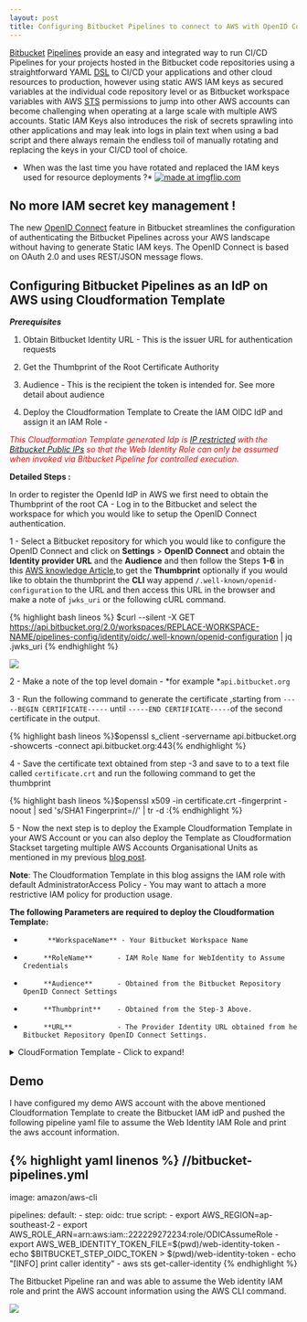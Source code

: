```yaml
---
layout: post
title: Configuring Bitbucket Pipelines to connect to AWS with OpenID Connect 
---
```

[Bitbucket](https://bitbucket.org/product?utm_source=partner&utm_medium=aws&utm_campaign=aws-oidc-blog) [Pipelines](https://bitbucket.org/product/features/pipelines) provide an easy and integrated way to run CI/CD Pipelines for your projects hosted in the Bitbucket code repositories using a straightforward YAML [DSL](https://support.atlassian.com/bitbucket-cloud/docs/configure-bitbucket-pipelinesyml/) to CI/CD your applications and other cloud resources to production, however using static AWS IAM keys as secured variables at the individual code repository level or as Bitbucket workspace variables with AWS [STS](https://docs.aws.amazon.com/STS/latest/APIReference/welcome.html) permissions to jump into other AWS accounts can become challenging when operating at a large scale with multiple AWS accounts. Static IAM Keys also introduces the risk of secrets sprawling into other applications and may leak into logs in plain text when using a bad script and there always remain the endless toil of manually rotating and replacing the keys in your CI/CD tool of choice.

* When was the last time you have rotated  and replaced the IAM keys used for resource deployments ?*
  <a href="https://imgflip.com/i/5m8tbc"><img src="https://i.imgflip.com/5m8tbc.jpg" title="made at imgflip.com"/></a> 
  
  
##  No more IAM secret key management !
 The new [OpenID Connect](https://www.youtube.com/watch?v=Kb56GzQ2pSk) feature in Bitbucket streamlines the configuration of authenticating  the Bitbucket Pipelines across your AWS landscape without having to generate Static IAM keys. The OpenID Connect is based on OAuth 2.0 and uses REST/JSON message flows.
 
##   Configuring Bitbucket Pipelines as an IdP on AWS using Cloudformation Template

***Prerequisites***

1. Obtain Bitbucket Identity URL - This is the issuer URL for authentication requests

2. Get the Thumbprint of the Root Certificate Authority

3. Audience - This is the recipient the token is intended for. See more detail about audience

4. Deploy the Cloudformation Template to Create the IAM OIDC IdP and assign it an IAM Role -

<span style="color:red">*This Cloudformation Template generated Idp is [IP restricted](https://docs.aws.amazon.com/IAM/latest/UserGuide/reference_policies_elements_condition_operators.html#Conditions_IPAddress) with the [Bitbucket Public IPs](https://support.atlassian.com/bitbucket-cloud/docs/what-are-the-bitbucket-cloud-ip-addresses-i-should-use-to-configure-my-corporate-firewall/)  so that the Web Identity Role can only be assumed when invoked via Bitbucket Pipeline for controlled execution.*</span>

**Detailed Steps :**


In order to register the OpenId IdP in AWS we first need to obtain the Thumbprint of the root CA - Log in to the Bitbucket and select the workspace for which you would like to setup the OpenID Connect authentication.


1 - Select a Bitbucket repository for which you would like to configure the OpenID Connect and click on **Settings** > **OpenID Connect** and obtain the **Identity provider URL** and the **Audience** and then follow the Steps **1-6** in this [AWS knowledge Article](https://docs.aws.amazon.com/IAM/latest/UserGuide/id_roles_providers_create_oidc.html#manage-oidc-provider-console),to get the **Thumbprint** optionally if you would like to obtain the thumbprint the **CLI** way append `/.well-known/openid-configuration` to the URL and then access this URL in the browser and make a note of `jwks_uri` or the following cURL command.

 {% highlight bash lineos %}
 $curl --silent -X GET https://api.bitbucket.org/2.0/workspaces/REPLACE-WORKSPACE-NAME/pipelines-config/identity/oidc/.well-known/openid-configuration | jq .jwks_uri
{% endhighlight %}





<img src="{{site.baseurl}}/images/bb-oidc/bb-settings.png">


	
2 - Make a note of the top level domain - *for example *`api.bitbucket.org`

3 - Run the following command to generate the certificate ,starting from ```-----BEGIN CERTIFICATE-----``` until ```-----END CERTIFICATE-----```of the second certificate in the output.

{% highlight bash lineos %}$openssl s_client -servername api.bitbucket.org -showcerts -connect api.bitbucket.org:443{% endhighlight %}

4 - Save the certificate text obtained from step -3 and save to to a text file called `certificate.crt` and run the following command to get the thumbprint

{% highlight bash lineos %}$openssl x509 -in certificate.crt -fingerprint -noout | sed 's/SHA1 Fingerprint=//' | tr -d :{% endhighlight %}

5 - Now the next step is to deploy the Example Cloudformation Template in your AWS Account or you can also deploy the Template as Cloudformation Stackset targeting multiple AWS Accounts Organisational Units as mentioned in my previous [blog post](https://mukeshsharma.dev/2021/07/12/aws-terraform-s3-backend.html).

**Note**: The Cloudformation Template in this blog assigns the IAM role with default AdministratorAccess Policy - You may want to attach a more restrictive IAM policy for production usage.

**The following Parameters are required to deploy the Cloudformation Template:**

* 			**WorkspaceName** - Your Bitbucket Workspace Name
* 		   **RoleName**      - IAM Role Name for WebIdentity to Assume Credentials
* 		   **Audience**      - Obtained from the Bitbucket Repository OpenID Connect Settings
* 		   **Thumbprint**    - Obtained from the Step-3 Above.
* 		   **URL**           - The Provider Identity URL obtained from he Bitbucket Repository OpenID Connect Settings.

<details>
  <summary>CloudFormation Template - Click to expand!</summary> 
{% highlight yaml linenos %}
---
AWSTemplateFormatVersion: '2010-09-09'
Description: >-
  [Do Not Delete]
  Template to create Bitbucket Cloud OIDC Provider Identity in AWS Account

Parameters:
  WorkspaceName:
    Type: String
    Description: Bitbucket Cloud Workspace name
  RoleName:
    Type: String
    Description: IAM Role Name to be assumed by the Web Identity
  Audience:
    Type: String
    Description: >-
      The audience is the Client ID issued by the identity provider.
  Thumbprint:
    Type: String
    Description: >-
      Thumbprint is used to verify that the Provider URL is accurate.
  URL:
    Type: String
    Description: >-
      Provider URL that is displayed as Identity Provider on OpenID Connect
      in Bitbucket Cloud.

Resources:

  OIDCProvider:
    Type: AWS::IAM::OIDCProvider
    Properties:
      ClientIdList:
        - !Ref Audience
      ThumbprintList:
        - !Ref Thumbprint
      Url: !Ref URL

  OIDCProviderIAMRole:
    Type: AWS::IAM::Role
    Properties:
      RoleName: !Ref RoleName
      AssumeRolePolicyDocument:
        Fn::Sub:
          - |
            {
              "Version": "2012-10-17",
              "Statement": [
                {
                  "Effect": "Allow",
                  "Principal": {
                    "Federated": "arn:aws:iam::${AWS::AccountId}:oidc-provider/api.bitbucket.org/2.0/workspaces/${workspace_name}/pipelines-config/identity/oidc"
                  },
                  "Action": "sts:AssumeRoleWithWebIdentity",
                  "Condition": {
                    "StringEquals": {
                      "api.bitbucket.org/2.0/workspaces/${workspace_name}/pipelines-config/identity/oidc:aud": "${audience}"
                    },
                    "IpAddress":{
                      "aws:SourceIp": [
                        "34.199.54.113/32",
                        "34.232.25.90/32",
                        "34.232.119.183/32",
                        "34.236.25.177/32",
                        "35.171.175.212/32",
                        "52.54.90.98/32",
                        "52.202.195.162/32",
                        "52.203.14.55/32",
                        "52.204.96.37/32",
                        "34.218.156.209/32",
                        "34.218.168.212/32",
                        "52.41.219.63/32",
                        "35.155.178.254/32",
                        "35.160.177.10/32",
                        "34.216.18.129/32"
                  ]

                }
                  }
                }
              ]
            }
          -
           audience: !Ref Audience
           workspace_name: !Ref WorkspaceName
      Path: /
      ManagedPolicyArns:
        - arn:aws:iam::aws:policy/AdministratorAccess
      Tags:
        - Key: "Name"
          Value: !Ref RoleName
        - Key: "Managed By"
          Value: Cloudformation Stack

Outputs:
  IAMRoleARN:
    Description: Web Identity Assume Role Arn
    Value: !GetAtt OIDCProviderIAMRole.Arn
  OIDCProviderArn:
    Description: Bitbucket Cloud OIDC Provider Identity Arn
    Value: !GetAtt OIDCProvider.Arn

{% endhighlight %}
</details>	    





## Demo 
I have configured my demo AWS account with the above mentioned Cloudformation Template to create the Bitbucket IAM idP and pushed the following pipeline yaml file to assume the Web Identity IAM Role and print the aws account information.

{% highlight yaml linenos %}
//bitbucket-pipelines.yml
---
image: amazon/aws-cli

pipelines:
  default:
    - step:
        oidc: true
        script:
          - export AWS_REGION=ap-southeast-2
          - export AWS_ROLE_ARN=arn:aws:iam::222229272234:role/ODICAssumeRole
          - export AWS_WEB_IDENTITY_TOKEN_FILE=$(pwd)/web-identity-token
          - echo $BITBUCKET_STEP_OIDC_TOKEN > $(pwd)/web-identity-token
          - echo "[INFO] print caller identity"
          - aws sts get-caller-identity
 {% endhighlight %}

The Bitbucket Pipeline ran and was able to assume the Web identity IAM role and print the AWS account information using the AWS CLI command.

<img src="{{site.baseurl}}/images/bb-oidc/bb-pipeline.png">